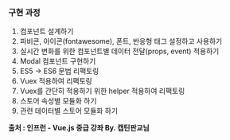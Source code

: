 ### 구현 과정

1. 컴포넌트 설계하기
2. 파비콘, 아이콘(fontawesome), 폰트, 반응형 태그 설정하고 사용하기
3. 실시간 변화를 위한 컴포넌트별 데이터 전달(props, event) 적용하기
4. Modal 컴포넌트 구현하기
5. ES5 -> ES6 문법 리팩토링
6. Vuex 적용하여 리팩토링
7. Vuex를 간단히 적용하기 위한 helper 적용하여 리팩토링
8. 스토어 속성별 모듈화 하기
9. 관련 데이터별 스토어 모듈화 하기

**출처 : 인프런 - Vue.js 중급 강좌 By. 캡틴판교님**
